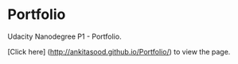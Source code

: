 # Portfolio
Udacity Nanodegree P1 - Portfolio.

[Click here] (http://ankitasood.github.io/Portfolio/) to view the page.
